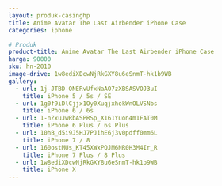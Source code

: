 ```yaml
---
layout: produk-casinghp
title: Anime Avatar The Last Airbender iPhone Case
categories: iphone

# Produk
product-title: Anime Avatar The Last Airbender iPhone Case
harga: 90000
sku: hn-2010
image-drive: 1w8ediXDcwNjRkGXY8u6eSnmT-hk1b9WB
gallery:
  - url: 1j-JTBD-ONERvUfxNaAO7zXBSASVOJ3uI
    title: iPhone 5 / 5s / SE
  - url: 1g0f9iDlCjjx1Oy0XuqjxhokWnOLVSNbs
    title: iPhone 6 / 6s
  - url: 1-nZxuJwRbASPRSp_X161Yuon4m1FAT0M
    title: iPhone 6 Plus / 6s Plus
  - url: 10hB_d5i9J5HJ7PJihE6j3v0pdff0mm6L
    title: iPhone 7 / 8
  - url: 160ostMUs_KT45XWxPQJM6NR0H3M4Ir_R
    title: iPhone 7 Plus / 8 Plus
  - url: 1w8ediXDcwNjRkGXY8u6eSnmT-hk1b9WB
    title: iPhone X
---
```

